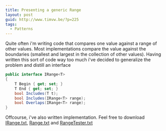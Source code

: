 ```yaml
---
title: Presenting a generic Range
layout: post
guid: http://www.timvw.be/?p=225
tags:
  - Patterns
---
```

Quite often i'm writing code that compares one value against a range of other values. Most implementations compare the value against the boundaries (smallest and largest in the collection of other values). Having written this sort of code way too much i've decided to generalize the problem and distill an interface

```csharp
public interface IRange<T>
{
	T Begin { get; set; }
	T End { get; set; }
	bool Includes(T t);
	bool Includes(IRange<T> range);
	bool Overlaps(IRange<T> range);
}
```

Offcourse, i've also written implementation. Feel free to download [IRange.txt](http://www.timvw.be/wp-content/code/csharp/IRange.txt), [Range.txt](http://www.timvw.be/wp-content/code/csharp/Range.txt) and [RangeTester.txt](http://www.timvw.be/wp-content/code/csharp/RangeTester.txt)
